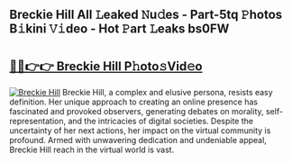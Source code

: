 ## Breckie Hill All 𝙻eaked 𝙽u𝚍es - Part-5tq 𝙿hotos B𝚒kini 𝚅𝚒deo - Hot 𝙿art 𝙻eaks bs0FW

# <h2><a href="http://ld1aea.urlbe.top/?page=Breckie+Hill">🔗🔗👉👉 Breckie Hill P𝚑oto𝚜Vid𝚎o</a></h2>

[![Breckie Hill](https://i.imgur.com/eBuTRDB.gif)](http://ld1aea.urlbe.top/?page=Breckie+Hill)
Breckie Hill, a complex and elusive persona, resists easy definition. Her unique approach to creating an online presence has fascinated and provoked observers, generating debates on morality, self-representation, and the intricacies of digital societies. Despite the uncertainty of her next actions, her impact on the virtual community is profound. Armed with unwavering dedication and undeniable appeal, Breckie Hill reach in the virtual world is vast.

